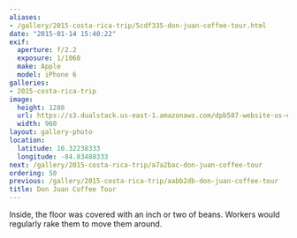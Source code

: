 ```yaml
---
aliases:
- /gallery/2015-costa-rica-trip/5cdf335-don-juan-coffee-tour.html
date: "2015-01-14 15:40:22"
exif:
  aperture: f/2.2
  exposure: 1/1068
  make: Apple
  model: iPhone 6
galleries:
- 2015-costa-rica-trip
image:
  height: 1280
  url: https://s3.dualstack.us-east-1.amazonaws.com/dpb587-website-us-east-1/asset/gallery/2015-costa-rica-trip/5cdf335-don-juan-coffee-tour~1280.jpg
  width: 960
layout: gallery-photo
location:
  latitude: 10.32238333
  longitude: -84.83488333
next: /gallery/2015-costa-rica-trip/a7a2bac-don-juan-coffee-tour
ordering: 50
previous: /gallery/2015-costa-rica-trip/aabb2db-don-juan-coffee-tour
title: Don Juan Coffee Tour
---
```


Inside, the floor was covered with an inch or two of beans. Workers would regularly rake them to move them around.
